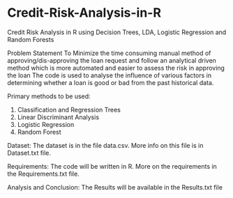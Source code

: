 # Credit-Risk-Analysis-in-R
Credit Risk Analysis in R using Decision Trees, LDA, Logistic Regression and Random Forests

Problem Statement
To Minimize the time consuming manual method of approving/dis-approving the loan request and follow an analytical driven method which is more automated and easier to assess the risk in approving the loan
The code is used to analyse the influence of various factors in determining whether a loan is good or bad from the past historical data.

Primary methods to be used:
1. Classification and Regression Trees
2. Linear Discriminant Analysis
3. Logistic Regression
4. Random Forest

Dataset:
The dataset is in the file data.csv. More info on this file is in Dataset.txt file.

Requirements: 
The code will be written in R. More on the requirements in the Requirements.txt file.

Analysis and Conclusion:
The Results will be available in the Results.txt file
